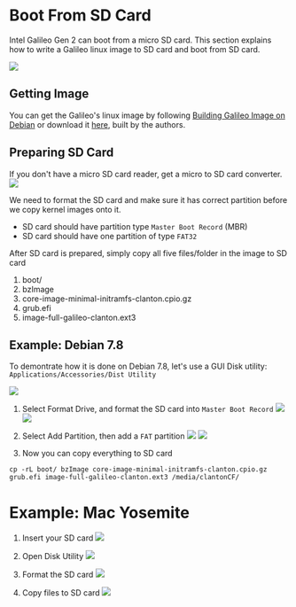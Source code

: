 # Boot From SD Card

Intel Galileo Gen 2 can boot from a micro SD card. This section explains how to write a Galileo linux image to SD card and boot from SD card.

![](sd3.png)

## Getting Image
You can get the Galileo's linux image by following [Building Galileo Image on Debian](building_galileo_image_from_debian.md) or download it [here](http://sourceforge.net/projects/ndn-in-one/files/image.tar.gz), built by the authors.

## Preparing SD Card
If you don't have a micro SD card reader, get a micro to SD card converter.
![](sd2.png)

We need to format the SD card and make sure it has correct partition before we copy kernel images onto it.
* SD card should have partition type `Master Boot Record` (MBR)
* SD card should have one partition of type `FAT32`

After SD card is prepared, simply copy all five files/folder in the image to SD card
1. boot/
2. bzImage
3. core-image-minimal-initramfs-clanton.cpio.gz
4. grub.efi
5. image-full-galileo-clanton.ext3

## Example: Debian 7.8
To demontrate how it is done on Debian 7.8, let's use a GUI Disk utility: `Applications/Accessories/Dist Utility`

![](deb0.png)

1. Select Format Drive, and format the SD card into `Master Boot Record`
![](deb1.png)
![](deb2.png)

2. Select Add Partition, then add a `FAT` partition
![](deb3.png)
![](deb4.png)

3. Now you can copy everything to SD card
```
cp -rL boot/ bzImage core-image-minimal-initramfs-clanton.cpio.gz grub.efi image-full-galileo-clanton.ext3 /media/clantonCF/
```

# Example: Mac Yosemite
1. Insert your SD card
![](sd1.png)

2. Open Disk Utility
![](mac1.png)

3. Format the SD card
![](mac2.png)

4. Copy files to SD card
![](mac3.png)
